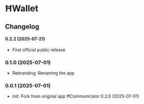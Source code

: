 # ĦWallet

## Changelog

#### 0.2.2 (2025-07-21)
- First official public release

### 0.1.0 (2025-07-01)
- Rebranding: Renaming the app

### 0.0.1 (2025-07-01)
- Init: Fork from original app ĦCommunicator 0.2.0 (2025-07-01)
